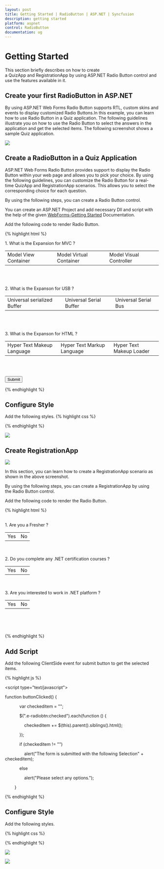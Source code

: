```yaml
---
layout: post
title: Getting Started | RadioButton | ASP.NET | Syncfusion
description: getting started
platform: aspnet
control: RadioButton
documentation: ug
---
```


# Getting Started

This section briefly describes on how to create a QuizApp and RegistrationApp by using ASP.NET Radio Button control and use the features available in it.

## Create your first RadioButton in ASP.NET 

By using ASP.NET Web Forms Radio Button supports RTL, custom skins and events to display customized Radio Buttons.In this example, you can learn how to use Radio Button in a Quiz application. The following guidelines illustrate you on how to use the Radio Button to select the answers in the application and get the selected items. The following screenshot shows a sample Quiz application.

![](Getting-Started_images/Getting-Started_img1.png) 

## Create a RadioButton in a Quiz Application

ASP.NET Web Forms Radio Button provides support to display the Radio Button within your web page and allows you to pick your choice. By using the following guidelines, you can customize the Radio Button for a real-time QuizApp and RegistrationApp scenarios. This allows you to select the corresponding choice for each question.

By using the following steps, you can create a Radio Button control.

You can create an ASP.NET Project and add necessary Dll and script with the help of the given [WebForms-Getting Started](https://help.syncfusion.com/aspnet/getting-started) Documentation.

Add the following code to render Radio Button.

{% highlight html %}

<div>
    1. What is the Expansion for MVC ?
    <br />
    <table>
        <tr>
            <td>
                <ej:radiobutton name="question1" size="Medium" id="RadioButton1" text="Model View Controller"
                    runat="server">
                    </ej:radiobutton>
                <label for="Radio1">
                    Model View Container</label>
            </td>
            <td colspan="2">
                <ej:radiobutton name="question1" size="Medium" id="RadioButton2" text="Model Virtual Container"
                    runat="server">
                    </ej:radiobutton>
                <label for="Radio2">
                    Model Virtual Container</label>
            </td>
            <td colspan="2">
                <ej:radiobutton name="question1" size="Medium" id="RadioButton3" text="Model Visual Controller"
                    runat="server">
                    </ej:radiobutton>
                <label for="Radio3">
                    Model Visual Controller</label>
            </td>
        </tr>
    </table>
    <br />
    <br />
    <br />
    2. What is the Expanson for USB ?<br />
    <table>
        <tr>
            <td>
                <ej:radiobutton name="question2" size="Medium" id="RadioButton4" runat="server">
                    </ej:radiobutton>
                <label for="Radio4">
                    Universal serialized Buffer</label>
            </td>
            <td>
                <ej:radiobutton name="question2" size="Medium" id="RadioButton5" runat="server">
                    </ej:radiobutton>
                <label for="Radio5">
                    Universal Serial Buffer</label>
            </td>
            <td>
                <ej:radiobutton name="question2" size="Medium" id="RadioButton6" runat="server">
                    </ej:radiobutton>
                <label for="Radio6">
                    Universal Serial Bus</label>
            </td>
        </tr>
    </table>
    <br />
    <br />
    <br />
    3. What is the Expanson for HTML ?<br />
    <table>
        <tr>
            <td>
                <ej:radiobutton name="question3" size="Medium" id="RadioButton7" runat="server">
                    </ej:radiobutton>
                <label for="Radio7">
                    Hyper Text Makeup Language</label>
            </td>
            <td>
                <ej:radiobutton name="question3" size="Medium" id="RadioButton8" runat="server">
                    </ej:radiobutton>
                <label for="Radio8">
                    Hyper Text Markup Language</label>
            </td>
            <td>
                <ej:radiobutton name="question3" size="Medium" id="RadioButton9" runat="server">
                    </ej:radiobutton>
                <label for="Radio9">
                    Hyper Text Makeup Loader</label>
            </td>
        </tr>
    </table>
    <br />
    <br />
    <br />
    <button id="submitid" onclick="button()">
        Submit</button>
</div>

{% endhighlight %}

## Configure Style

Add the following styles.
{% highlight css %}

<style type="text/css">
    html, body
    {
        width: 100%;
        margin: 0;
    }
    .frame
    {
        width: 80%;
    }
</style>

{% endhighlight %}

![](Getting-Started_images/Getting-Started_img2.png) 

## Create RegistrationApp

![](Getting-Started_images/Getting-Started_img3.png) 

In this section, you can learn how to create a RegistrationApp scenario as shown in the above screenshot.

By using the following steps, you can create a RegistrationApp by using the Radio Button control.

Add the following code to render the Radio Button. 

{% highlight html %}

<div class="frame">
    <div>
        <div>
            <br />
            1. Are you a Fresher ?<br />
            <table>
                <tr>
                    <td>
                        <ej:radiobutton name="question1" size="Small" id="RadioButton1" checked="false" enabled="true"
                            runat="server">
                            </ej:radiobutton>
                        <label for="Radio1" class="clslab">
                            Yes
                        </label>
                    </td>
                    <td>
                        <ej:radiobutton name="question1" size="Small" id="RadioButton2" checked="false" enabled="true"
                            runat="server">
                            </ej:radiobutton>
                        <label for="Radio2" class="clslab">
                            No
                        </label>
                    </td>
                </tr>
            </table>
            <br />
            <br />
            2. Do you complete any .NET certification courses ?<br />
            <table>
                <tr>
                    <td>
                        <ej:radiobutton name="question2" size="Small" id="RadioButton3" checked="false" enabled="true"
                            runat="server">
                            </ej:radiobutton>
                        <label for="Radio1" class="clslab">
                            Yes
                        </label>
                    </td>
                    <td>
                        <ej:radiobutton name="question2" size="Small" id="RadioButton4" checked="false" enabled="true"
                            runat="server">
                            </ej:radiobutton>
                        <label for="Radio2" class="clslab">
                            No
                        </label>
                    </td>
                </tr>
            </table>
            <br />
            <br />
            3. Are you interested to work in .NET platform ?<br />
            <table>
                <tr>
                    <td>
                        <ej:radiobutton name="question3" size="Small" id="RadioButton5" checked="false" enabled="true"
                            runat="server">
                            </ej:radiobutton>
                        <label for="Radio1" class="clslab">
                            Yes
                        </label>
                    </td>
                    <td>
                        <ej:radiobutton name="question3" size="Small" id="RadioButton6" checked="false" enabled="true"
                            runat="server">
                            </ej:radiobutton>
                        <label for="Radio2" class="clslab">
                            No
                        </label>
                    </td>
                </tr>
            </table>
            <br />
            <br />
            <center>
                <ej:button id="button1" type="Submit" width="100px" size="Large" text="Submit" clientsideonclick="buttonClicked"
                    runat="server">
                    </ej:button>
            </center>
            <br />
        </div>
    </div>
</div>

{% endhighlight %}

## Add Script

Add the following ClientSide event for submit button to get the selected items. 

{% highlight js %}

<script type="text/javascript">

function buttonClicked() {

            var checkeditem = "";

            $(".e-radiobtn:checked").each(function () {

                checkeditem += $(this).parent().siblings().html();

            });

            if (checkeditem != "")

                alert("The form is submitted with the following Selection" + checkeditem);

            else

                alert("Please select any options.");

        }

</script>
{% endhighlight %}

## Configure Style

Add the following styles. 

{% highlight css %}

<style type="text/css">
    .frame
    {
        width: 80%;
    }
</style>

{% endhighlight %}

![](Getting-Started_images/Getting-Started_img4.png) 

![](Getting-Started_images/Getting-Started_img5.png) 
